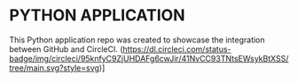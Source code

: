 # PYTHON APPLICATION

This Python application repo was created to showcase the integration between GitHub and CircleCI.
(https://dl.circleci.com/status-badge/img/circleci/95knfyC9ZjUHDAFg6cwJir/41NvCC93TNtsEWsykBtXSS/tree/main.svg?style=svg)]